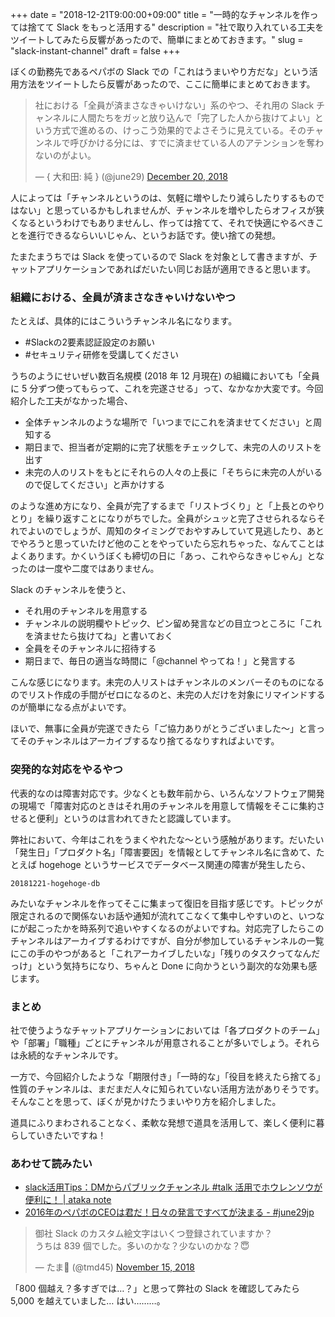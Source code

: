 +++
date = "2018-12-21T9:00:00+09:00"
title = "一時的なチャンネルを作っては捨てて Slack をもっと活用する"
description = "社で取り入れている工夫をツイートしてみたら反響があったので、簡単にまとめておきます。"
slug = "slack-instant-channel"
draft = false
+++

ぼくの勤務先であるペパボの Slack での「これはうまいやり方だな」という活用方法をツイートしたら反響があったので、ここに簡単にまとめておきます。

<blockquote class="twitter-tweet" data-lang="en"><p lang="ja" dir="ltr">社における「全員が済まさなきゃいけない」系のやつ、それ用の Slack チャンネルに人間たちをガッと放り込んで「完了した人から抜けてよい」という方式で進めるの、けっこう効果的でよさそうに見えている。そのチャンネルで呼びかける分には、すでに済ませている人のアテンションを奪わないのがよい。</p>&mdash; { 大和田: 純 } (@june29) <a href="https://twitter.com/june29/status/1075641033499635712?ref_src=twsrc%5Etfw">December 20, 2018</a></blockquote>

人によっては「チャンネルというのは、気軽に増やしたり減らしたりするものではない」と思っているかもしれませんが、チャンネルを増やしたらオフィスが狭くなるというわけでもありませんし、作っては捨てて、それで快適にやるべきことを進行できるならいいじゃん、というお話です。使い捨ての発想。

たまたまうちでは Slack を使っているので Slack を対象として書きますが、チャットアプリケーションであればだいたい同じお話が適用できると思います。

### 組織における、全員が済まさなきゃいけないやつ

たとえば、具体的にはこういうチャンネル名になります。

- #Slackの2要素認証設定のお願い
- #セキュリティ研修を受講してください

うちのようにせいぜい数百名規模 (2018 年 12 月現在) の組織においても「全員に 5 分ずつ使ってもらって、これを完遂させる」って、なかなか大変です。今回紹介した工夫がなかった場合、

- 全体チャンネルのような場所で「いつまでにこれを済ませてください」と周知する
- 期日まで、担当者が定期的に完了状態をチェックして、未完の人のリストを出す
- 未完の人のリストをもとにそれらの人々の上長に「そちらに未完の人がいるので促してください」と声かけする

のような進め方になり、全員が完了するまで「リストづくり」と「上長とのやりとり」を繰り返すことになりがちでした。全員がシュッと完了させられるならそれでよいのでしょうが、周知のタイミングでおやすみしていて見逃したり、あとでやろうと思っていたけど他のことをやっていたら忘れちゃった、なんてことはよくあります。かくいうぼくも締切の日に「あっ、これやらなきゃじゃん」となったのは一度や二度ではありません。

Slack のチャンネルを使うと、

- それ用のチャンネルを用意する
- チャンネルの説明欄やトピック、ピン留め発言などの目立つところに「これを済ませたら抜けてね」と書いておく
- 全員をそのチャンネルに招待する
- 期日まで、毎日の適当な時間に「@channel やってね！」と発言する

こんな感じになります。未完の人リストはチャンネルのメンバーそのものになるのでリスト作成の手間がゼロになるのと、未完の人だけを対象にリマインドするのが簡単になる点がよいです。

ほいで、無事に全員が完遂できたら「ご協力ありがとうございました〜」と言ってそのチャンネルはアーカイブするなり捨てるなりすればよいです。

### 突発的な対応をやるやつ

代表的なのは障害対応です。少なくとも数年前から、いろんなソフトウェア開発の現場で「障害対応のときはそれ用のチャンネルを用意して情報をそこに集約させると便利」というのは言われてきたと認識しています。

弊社において、今年はこれをうまくやれたな〜という感触があります。だいたい「発生日」「プロダクト名」「障害要因」を情報としてチャンネル名に含めて、たとえば hogehoge というサービスでデータベース関連の障害が発生したら、

```
20181221-hogehoge-db
```

みたいなチャンネルを作ってそこに集まって復旧を目指す感じです。トピックが限定されるので関係ないお話や通知が流れてこなくて集中しやすいのと、いつなにが起こったかを時系列で追いやすくなるのがよいですね。対応完了したらこのチャンネルはアーカイブするわけですが、自分が参加しているチャンネルの一覧にこの手のやつがあると「これアーカイブしたいな」「残りのタスクってなんだっけ」という気持ちになり、ちゃんと Done に向かうという副次的な効果も感じます。

### まとめ

社で使うようなチャットアプリケーションにおいては「各プロダクトのチーム」や「部署」「職種」ごとにチャンネルが用意されることが多いでしょう。それらは永続的なチャンネルです。

一方で、今回紹介したような「期限付き」「一時的な」「役目を終えたら捨てる」性質のチャンネルは、まだまだ人々に知られていない活用方法がありそうです。そんなことを思って、ぼくが見かけたうまいやり方を紹介しました。

道具にふりまわされることなく、柔軟な発想で道具を活用して、楽しく便利に暮らしていきたいですね！

### あわせて読みたい

- <a href="https://atakanote.com/209/" title="slack活用Tips：DMからパブリックチャンネル #talk 活用でホウレンソウが便利に！ | ataka note">slack活用Tips：DMからパブリックチャンネル #talk 活用でホウレンソウが便利に！ | ataka note</a>
- <a href="https://june29.jp/2016/12/20/pepabo-ceo-2016/" title="2016年のペパボのCEOは君だ！日々の発言ですべてが決まる - #june29jp">2016年のペパボのCEOは君だ！日々の発言ですべてが決まる - #june29jp</a>

<blockquote class="twitter-tweet" data-lang="en"><p lang="ja" dir="ltr">御社 Slack のカスタム絵文字はいくつ登録されていますか？<br>うちは 839 個でした。多いのかな？少ないのかな？😇</p>&mdash; たま🤤 (@tmd45) <a href="https://twitter.com/tmd45/status/1062911342607101952?ref_src=twsrc%5Etfw">November 15, 2018</a></blockquote>

「800 個越え？多すぎでは…？」と思って弊社の Slack を確認してみたら 5,000 を越えていました… はい………。
